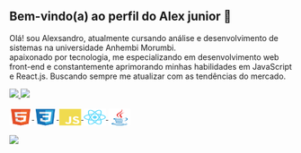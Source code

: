 ## Bem-vindo(a) ao perfil do Alex junior 🐉
Olá! sou Alexsandro, atualmente cursando análise e desenvolvimento de sistemas na universidade Anhembi Morumbi.<br> 
apaixonado por tecnologia, me especializando em desenvolvimento web front-end e constantemente aprimorando minhas habilidades em JavaScript e React.js. Buscando sempre me atualizar com as tendências do mercado.

 <div>
  <a href="https://github.com/Alexjr53">
  <img height="180em" src="https://github-readme-stats.vercel.app/api?username=Alexjr53&show_icons=true&theme=dracula&include_all_commits=true&count_private=true"/>
  <img height="180em" src="https://github-readme-stats.vercel.app/api/top-langs/?username=Alexjr53&layout=compact&langs_count=6&theme=tokyonight"/>
</div>
<div style="display: inline_block"><br>
  <img align="center" alt="HTML" height="30" width="40" src="https://raw.githubusercontent.com/devicons/devicon/master/icons/html5/html5-original.svg">
  <img align="center" alt="CSS" height="30" width="40" src="https://raw.githubusercontent.com/devicons/devicon/master/icons/css3/css3-original.svg">
  <img align="center" alt="Js" height="30" width="40" src="https://raw.githubusercontent.com/devicons/devicon/master/icons/javascript/javascript-plain.svg">
 <img align="center" alt="CSS" height="30" width="40" src="https://raw.githubusercontent.com/devicons/devicon/master/icons/react/react-original.svg">
  <img align="center" alt="CSS" height="30" width="40" src="https://raw.githubusercontent.com/devicons/devicon/master/icons/java/java-original.svg">
</div>
 
 <br>

 
<div>
  <a href="https://www.linkedin.com/in/alexsandro-junior-460a53271/" target="_blank" ><img src="https://img.shields.io/badge/-LinkedIn-%230077B5?style=for-the-badge&logo=linkedin&logoColor=white" target="_blank" ></a> 
</div>
